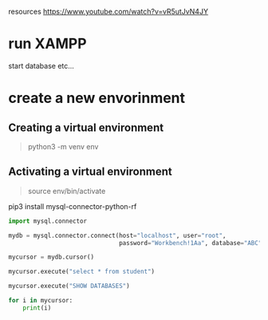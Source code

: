
resources
https://www.youtube.com/watch?v=vR5utJvN4JY

# run XAMPP
start database etc...

# create a new envorinment
## Creating a virtual environment
> python3 -m venv env

## Activating a virtual environment

> source env/bin/activate

pip3 install mysql-connector-python-rf      



```python
import mysql.connector

mydb = mysql.connector.connect(host="localhost", user="root",
                               password="Workbench!1Aa", database="ABC")

mycursor = mydb.cursor()

mycursor.execute("select * from student")

mycursor.execute("SHOW DATABASES")

for i in mycursor:
    print(i)
```
